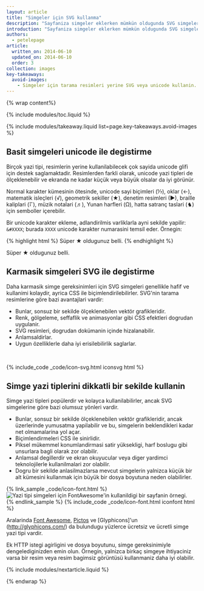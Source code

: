 ```yaml
---
layout: article
title: "Simgeler için SVG kullanma"
description: "Sayfaniza simgeler eklerken mümkün oldugunda SVG simgeleri veya bazi durumlarda unicode karakterler kullanin."
introduction: "Sayfaniza simgeler eklerken mümkün oldugunda SVG simgeleri veya bazi durumlarda unicode karakterler kullanin."
authors:
  - petelepage
article:
  written_on: 2014-06-10
  updated_on: 2014-06-10
  order: 3
collection: images
key-takeaways:
  avoid-images:
    - Simgeler için tarama resimleri yerine SVG veya unicode kullanin.
---
```


{% wrap content%}

<style>
  img, video, object {
    max-width: 100%;
  }

  img.center {
    display: block;
    margin-left: auto;
    margin-right: auto;
  }
</style>

{% include modules/toc.liquid %}


{% include modules/takeaway.liquid list=page.key-takeaways.avoid-images %}

## Basit simgeleri unicode ile degistirme

Birçok yazi tipi, resimlerin yerine kullanilabilecek çok sayida unicode glifi için destek saglamaktadir.  Resimlerden farkli olarak, unicode yazi tipleri de ölçeklenebilir ve ekranda ne kadar küçük veya büyük olsalar da iyi görünür.

Normal karakter kümesinin ötesinde, unicode sayi biçimleri (&#8528;), oklar (&#8592;), matematik isleçleri (&#8730;), geometrik sekiller (&#9733;), denetim resimleri (&#9654;), braille kaliplari (&#10255;), müzik notalari (&#9836;), Yunan harfleri (&#937;), hatta satranç taslari (&#9822;) için semboller içerebilir.

Bir unicode karakter ekleme, adlandirilmis varliklarla ayni sekilde yapilir: `&#XXXX`; burada `XXXX` unicode karakter numarasini temsil eder.  Örnegin:

{% highlight html %}
Süper &#9733; oldugunuz belli.
{% endhighlight %}

Süper &#9733; oldugunuz belli.

## Karmasik simgeleri SVG ile degistirme
Daha karmasik simge gereksinimleri için SVG simgeleri genellikle hafif ve kullanimi kolaydir, ayrica CSS ile biçimlendirilebilirler. SVG'nin tarama resimlerine göre bazi avantajlari vardir:

* Bunlar, sonsuz bir sekilde ölçeklenebilen vektör grafikleridir.
* Renk, gölgeleme, seffaflik ve animasyonlar gibi CSS efektleri dogrudan uygulanir.
* SVG resimleri, dogrudan dokümanin içinde hizalanabilir.
* Anlamsaldirlar.
* Uygun özelliklerle daha iyi erisilebilirlik saglarlar.

&nbsp;

{% include_code _code/icon-svg.html iconsvg html %}

## Simge yazi tiplerini dikkatli bir sekilde kullanin

Simge yazi tipleri popülerdir ve kolayca kullanilabilirler, ancak SVG simgelerine göre bazi olumsuz yönleri vardir.

* Bunlar, sonsuz bir sekilde ölçeklenebilen vektör grafikleridir, ancak üzerlerinde yumusatma yapilabilir ve bu, simgelerin beklendikleri kadar net olmamalarina yol açar.
* Biçimlendirmeleri CSS ile sinirlidir.
* Piksel mükemmel konumlandirmasi satir yüksekligi, harf boslugu gibi unsurlara bagli olarak zor olabilir.
* Anlamsal degillerdir ve ekran okuyucular veya diger yardimci teknolojilerle kullanilmalari zor olabilir.
* Dogru bir sekilde anlasilmazlarsa mevcut simgelerin yalnizca küçük bir alt kümesini kullanmak için büyük bir dosya boyutuna neden olabilirler. 


{% link_sample _code/icon-font.html %}
<img src="img/icon-fonts.png" class="center"
srcset="img/icon-fonts.png 1x, img/icon-fonts-2x.png 2x"
alt="Yazi tipi simgeleri için FontAwesome'in kullanildigi bir sayfanin örnegi.">
{% endlink_sample %}
{% include_code _code/icon-font.html iconfont html %}

Aralarinda [Font Awesome](http://fortawesome.github.io/Font-Awesome/), [Pictos](http://pictos.cc/) ve [Glyphicons]'un (http://glyphicons.com/) da bulundugu yüzlerce ücretsiz ve ücretli simge yazi tipi vardir.

Ek HTTP istegi agirligini ve dosya boyutunu, simge gereksinimiyle dengelediginizden emin olun.  Örnegin, yalnizca birkaç simgeye ihtiyaciniz varsa bir resim veya resim bagimsiz görüntüsü kullanmaniz daha iyi olabilir.

{% include modules/nextarticle.liquid %}

{% endwrap %}

